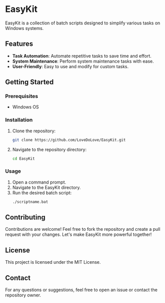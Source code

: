 # EasyKit

EasyKit is a collection of batch scripts designed to simplify various tasks on Windows systems.

## Features

- **Task Automation**: Automate repetitive tasks to save time and effort.
- **System Maintenance**: Perform system maintenance tasks with ease.
- **User-Friendly**: Easy to use and modify for custom tasks.

## Getting Started

### Prerequisites

- Windows OS

### Installation

1. Clone the repository:
   ```bash
   git clone https://github.com/LoveDoLove/EasyKit.git
   ```
2. Navigate to the repository directory:
   ```bash
   cd EasyKit
   ```

### Usage

1. Open a command prompt.
2. Navigate to the EasyKit directory.
3. Run the desired batch script:
   ```bash
   ./scriptname.bat
   ```

## Contributing

Contributions are welcome! Feel free to fork the repository and create a pull request with your changes. Let's make EasyKit more powerful together!

## License

This project is licensed under the MIT License.

## Contact

For any questions or suggestions, feel free to open an issue or contact the repository owner.
